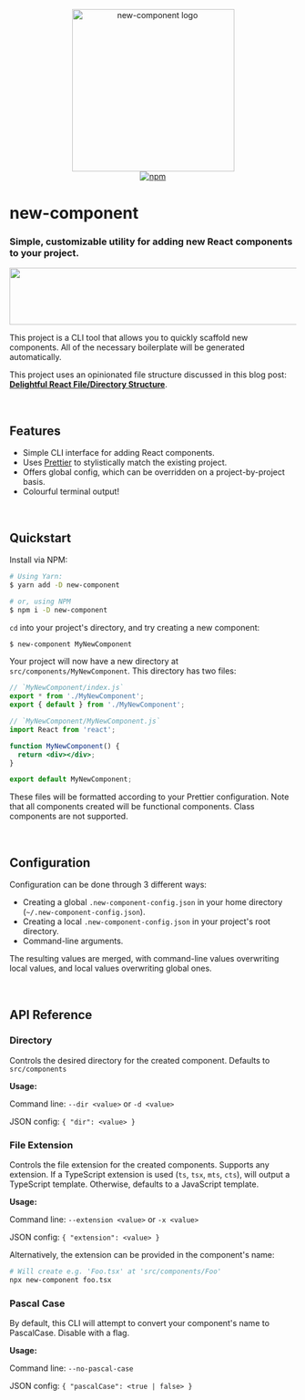 <p align="center">
  <img src="https://github.com/joshwcomeau/new-component/blob/main/docs/logo@2x.png?raw=true" width="285" height="285" alt="new-component logo">
  <br>
  <a href="https://www.npmjs.org/package/new-component"><img src="https://img.shields.io/npm/v/new-component.svg?style=flat" alt="npm"></a>
</p>

# new-component

### Simple, customizable utility for adding new React components to your project.

<img src="https://github.com/joshwcomeau/new-component/blob/main/docs/divider@2x.png?raw=true" width="888" height="100" role="presentation">

This project is a CLI tool that allows you to quickly scaffold new components. All of the necessary boilerplate will be generated automatically.

This project uses an opinionated file structure discussed in this blog post: [**Delightful React File/Directory Structure**](https://www.joshwcomeau.com/react/file-structure/).

<br />

## Features

- Simple CLI interface for adding React components.
- Uses [Prettier](https://github.com/prettier/prettier) to stylistically match the existing project.
- Offers global config, which can be overridden on a project-by-project basis.
- Colourful terminal output!

<br />

## Quickstart

Install via NPM:

```bash
# Using Yarn:
$ yarn add -D new-component

# or, using NPM
$ npm i -D new-component
```

`cd` into your project's directory, and try creating a new component:

```bash
$ new-component MyNewComponent
```

Your project will now have a new directory at `src/components/MyNewComponent`. This directory has two files:

```jsx
// `MyNewComponent/index.js`
export * from './MyNewComponent';
export { default } from './MyNewComponent';
```

```jsx
// `MyNewComponent/MyNewComponent.js`
import React from 'react';

function MyNewComponent() {
  return <div></div>;
}

export default MyNewComponent;
```

These files will be formatted according to your Prettier configuration. Note that all components created will be functional components. Class components are not supported.

<br />

## Configuration

Configuration can be done through 3 different ways:

- Creating a global `.new-component-config.json` in your home directory (`~/.new-component-config.json`).
- Creating a local `.new-component-config.json` in your project's root directory.
- Command-line arguments.

The resulting values are merged, with command-line values overwriting local values, and local values overwriting global ones.

<br />

## API Reference

### Directory

Controls the desired directory for the created component. Defaults to `src/components`

**Usage:**

Command line: `--dir <value>` or `-d <value>`

JSON config: `{ "dir": <value> }`
<br />

### File Extension

Controls the file extension for the created components. Supports any extension.
If a TypeScript extension is used (`ts`, `tsx`, `mts`, `cts`), will output a TypeScript template. Otherwise,
defaults to a JavaScript template.

**Usage:**

Command line: `--extension <value>` or `-x <value>`

JSON config: `{ "extension": <value> }`
<br />

Alternatively, the extension can be provided in the component's name:

```sh
# Will create e.g. 'Foo.tsx' at 'src/components/Foo'
npx new-component foo.tsx
```

### Pascal Case

By default, this CLI will attempt to convert your component's name to PascalCase. Disable with a flag.

**Usage:**

Command line: `--no-pascal-case`

JSON config: `{ "pascalCase": <true | false> }`
